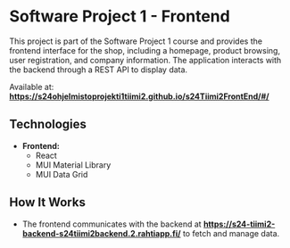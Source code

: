 # Software Project 1 - Frontend

This project is part of the Software Project 1 course and provides the frontend interface for the shop, including a homepage, product browsing, user registration, and company information. The application interacts with the backend through a REST API to display data.

Available at:  
**https://s24ohjelmistoprojekti1tiimi2.github.io/s24Tiimi2FrontEnd/#/**

## Technologies

- **Frontend:**  
  - React  
  - MUI Material Library
  - MUI Data Grid

## How It Works

- The frontend communicates with the backend at **https://s24-tiimi2-backend-s24tiimi2backend.2.rahtiapp.fi/** to fetch and manage data.

